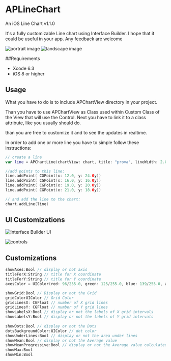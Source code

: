 # APLineChart
An iOS Line Chart v1.1.0

It's a fully customizable Line chart using Interface Builder. I hope that it could be useful in your app.
Any feedback are welcome

![portrait image](https://raw.github.com/tylyo/APLineChart/master/images/portrait.png)
![landscape image](https://raw.github.com/tylyo/APLineChart/master/images/landscape.png)

##Requirements
* Xcode 6.3
* iOS 8 or higher

## Usage
What you have to do is to include APChartView directory in your project.

Than you have to use APChartView as Class used within Custom Class of the View that will use the Control.
Next you have to link it to a class attribute, like you usually should do. 
 
than you are free to customize it and to see the updates in realtime.

In order to add one or more line you have to simple follow these instructions:

```swift
// create a line
var line = APChartLine(chartView: chart, title: "prova", lineWidth: 2.0, lineColor: UIColor.purpleColor())

//add points to this line:
line.addPoint( CGPoint(x: 12.0, y: 24.0y))
line.addPoint( CGPoint(x: 16.0, y: 16.0y))
line.addPoint( CGPoint(x: 19.0, y: 20.0y))
line.addPoint( CGPoint(x: 21.0, y: 18.0y))

// and add the line to the chart:
chart.addLine(line)
```
## UI Customizations
![Interface Builder UI](https://raw.github.com/tylyo/APLineChart/master/images/IBuilder.png)


![controls](https://raw.github.com/tylyo/APLineChart/master/images/controls.png)

## Customizations
```swift
showAxes:Bool // display or not axis
titleForX:String // title for X coordinate
titleForY:String // title for Y coordinate
axesColor = UIColor(red: 96/255.0, green: 125/255.0, blue: 139/255.0, alpha: 1)

showGrid:Bool // Display or not the Grid
gridColorUIColor // Grid Color
gridLinesX: CGFloat // number of X grid lines
gridLinesY: CGFloat // number of Y grid lines
showLabelsX:Bool // display or not the labels of X grid intervals
showLabelsY:Bool // display or not the labels of Y grid intervals
    
showDots:Bool // display or not the Dots
dotsBackgroundColor:UIColor // dot color
showUnderLines:Bool // display or not the area under lines
showMean:Bool // display or not the Average value
showMeanProgressive:Bool // display or not the Average value calculated in progression
showMax:Bool
showMin:Bool 
```

